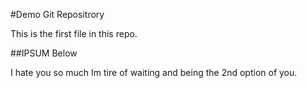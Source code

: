 #Demo Git Repositrory

This is the first file in this repo.

##IPSUM Below

I hate you so much Im tire of waiting and being the 2nd option of you. 


